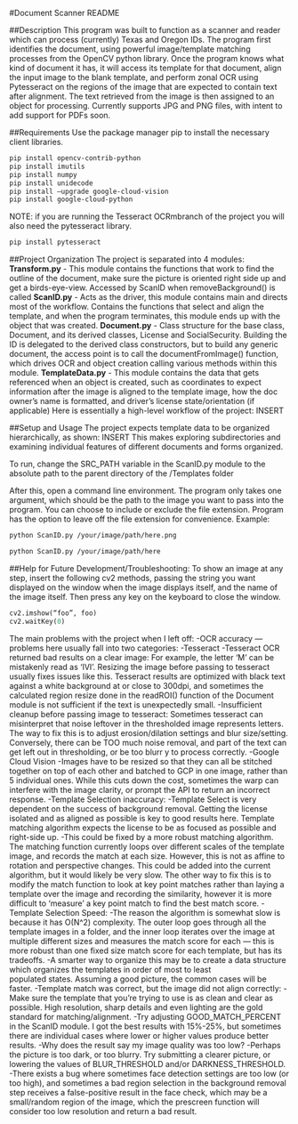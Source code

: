 #Document Scanner README

##Description
This program was built to function as a scanner and reader which can process (currently) Texas and Oregon IDs. The program first identifies the document, using powerful image/template matching processes from the OpenCV python library. Once the program knows what kind of document it has, it will access its template for that document, align the input image to the blank template, and perform zonal OCR using Pytesseract on the regions of the image that are expected to contain text after alignment. The text retrieved from the image is then assigned to an object for processing. Currently supports JPG and PNG files, with intent to add support for PDFs soon.

##Requirements
Use the package manager pip to install the necessary client libraries.
```bash
pip install opencv-contrib-python
pip install imutils
pip install numpy
pip install unidecode
pip install —upgrade google-cloud-vision
pip install google-cloud-python
```
NOTE: if you are running the Tesseract OCRmbranch of the project you will also need the pytesseract library.
```bash
pip install pytesseract
```


##Project Organization
The project is separated into 4 modules:
**Transform.py** - This module contains the functions that work to find the outline of the document, make sure the picture is oriented right side up and get a birds-eye-view. Accessed by ScanID when removeBackground() is called
**ScanID.py** - Acts as the driver, this module contains main and directs most of the workflow. Contains the functions that select and align the template, and when the program terminates, this module ends up with the object that was created.
**Document.py** - Class structure for the base class, Document, and its derived classes, License and SocialSecurity. Building the ID is delegated to the derived class constructors, but to build any generic document, the access point is to call the documentFromImage() function, which drives OCR and object creation calling various methods within this module.
**TemplateData.py** - This module contains the data that gets referenced when an object is created, such as coordinates to expect information after the image is aligned to the template image, how the doc owner’s name is formatted, and driver’s license state/orientation (if applicable)
Here is essentially a high-level workflow of the project:
INSERT

##Setup and Usage
The project expects template data to be organized hierarchically, as shown:
INSERT
This makes exploring subdirectories and examining individual features of different documents and forms organized.

To run, change the SRC_PATH variable in the ScanID.py module to the absolute path to the parent directory of the /Templates folder

After this, open a command line environment. The program only takes one argument, which should be the path to the image you want to pass into the program. You can choose to include or exclude the file extension. Program has the option to leave off the file extension for convenience. Example:
```bash
python ScanID.py /your/image/path/here.png
```
```bash
python ScanID.py /your/image/path/here
```

##Help for Future Development/Troubleshooting:
To show an image at any step, insert the following cv2 methods, passing the string you want displayed on the window when the image displays itself, and the name of the image itself. Then press any key on the keyboard to close the window.
```Python
cv2.imshow(“foo”, foo)
cv2.waitKey(0)
```

The main problems with the project when I left off:
-OCR accuracy — problems here usually fall into two categories:
   -Tesseract
      -Tesseract OCR returned bad results on a clear image: For example, the letter ‘M’ can be mistakenly read as ‘IVI’.
      Resizing the image before passing to tesseract usually fixes issues like this. Tesseract results are optimized with 
      black text against a white background at or close to 300dpi, and sometimes the calculated region resize done in the 
      readROI() function of the Document module is not sufficient if the text is unexpectedly small.
      -Insufficient cleanup before passing image to tesseract: Sometimes tesseract can misinterpret that noise leftover in the 
      thresholded image represents letters. The way to fix this is to adjust erosion/dilation settings and blur size/setting. 
      Conversely, there can be TOO much noise removal, and part of the text can get left out in thresholding, or be too blurr
      y to process correctly.
   -Google Cloud Vision
      -Images have to be resized so that they can all be stitched together on top of each other and batched to GCP in one 
      image, rather than 5 individual ones. While this cuts down the cost, sometimes the warp can interfere with the image 
      clarity, or prompt the API to return an incorrect response.
-Template Selection inaccuracy:
   -Template Select is very dependent on the success of background removal. Getting the license isolated and as aligned as 
   possible is key to good results here. Template matching algorithm expects the license to be as focused as possible and 
   right-side up.
-This could be fixed by a more robust matching algorithm. The matching function currently loops over different scales of the template image, and records the match at each size. However, this is not as affine to rotation and perspective changes. This could be added into the current algorithm, but it would likely be very slow. The other way to fix this is to modify the match function to look at key point matches rather than laying a template over the image and recording the similarity, however it is more difficult to ‘measure’ a key point match to find the best match score.
-Template Selection Speed:
   -The reason the algorithm is somewhat slow is because it has O(N^2) complexity. The outer loop goes through all the 
   template images in a folder, and the inner loop iterates over the image at multiple different sizes and measures the match
   score for each — this is more robust than one fixed size match score for each template, but has its tradeoffs.
   -A smarter way to organize this may be to create a data structure which organizes the templates in order of most to least  
   populated states. Assuming a good picture, the common cases will be faster.
-Template match was correct, but the image did not align correctly:
   -Make sure the template that you’re trying to use is as clean and clear as possible. High resolution, sharp details and 
   even lighting are the gold standard for matching/alignment. 
   -Try adjusting GOOD_MATCH_PERCENT in the ScanID module. I got the best results with 15%-25%, but sometimes there are 
   individual cases where lower or higher values produce better results.
-Why does the result say my image quality was too low? 
   -Perhaps the picture is too dark, or too blurry. Try submitting a clearer picture, or lowering the values of BLUR_THRESHOLD 
   and/or DARKNESS_THRESHOLD.
   -There exists a bug where sometimes face detection settings are too low (or too high), and sometimes a bad region selection 
   in the background removal step receives a false-positive result in the face check, which may be a small/random region of 
   the image, which the prescreen function will consider too low resolution and return a bad result.
